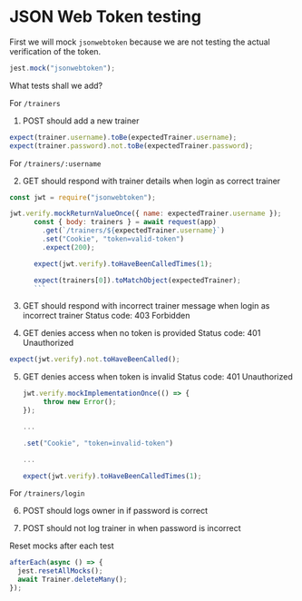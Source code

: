 # JSON Web Token testing

First we will mock `jsonwebtoken` because we are not testing the actual verification of the token.

```js
jest.mock("jsonwebtoken");
```

What tests shall we add?

For `/trainers`

1. POST should add a new trainer

```js
expect(trainer.username).toBe(expectedTrainer.username);
expect(trainer.password).not.toBe(expectedTrainer.password);
```

For `/trainers/:username`

2. GET should respond with trainer details when login as correct trainer

````js
const jwt = require("jsonwebtoken");

jwt.verify.mockReturnValueOnce({ name: expectedTrainer.username });
      const { body: trainers } = await request(app)
        .get(`/trainers/${expectedTrainer.username}`)
        .set("Cookie", "token=valid-token")
        .expect(200);

      expect(jwt.verify).toHaveBeenCalledTimes(1);

      expect(trainers[0]).toMatchObject(expectedTrainer);
      ```
````

3. GET should respond with incorrect trainer message when login as incorrect trainer
   Status code: 403 Forbidden

4) GET denies access when no token is provided
   Status code: 401 Unauthorized

```js
expect(jwt.verify).not.toHaveBeenCalled();
```

5. GET denies access when token is invalid
   Status code: 401 Unauthorized

   ```js
   jwt.verify.mockImplementationOnce(() => {
        throw new Error();
   });

   ...

   .set("Cookie", "token=invalid-token")

   ...

   expect(jwt.verify).toHaveBeenCalledTimes(1);
   ```

For `/trainers/login`

6. POST should logs owner in if password is correct

7. POST should not log trainer in when password is incorrect

Reset mocks after each test

```js
afterEach(async () => {
  jest.resetAllMocks();
  await Trainer.deleteMany();
});
```
